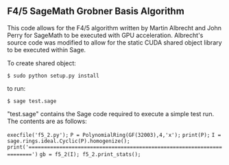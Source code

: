## F4/5 SageMath Grobner Basis Algorithm

This code allows for the F4/5 algorithm written by Martin Albrecht and John Perry for SageMath to be executed with GPU acceleration. Albrecht's source code was modified to allow for the static CUDA shared object library to be executed within Sage.

To create shared object:

`$ sudo python setup.py install`

to run:

`$ sage test.sage`

"test.sage" contains the Sage code required to execute a simple test run. The contents are as follows:


`execfile('f5_2.py');`
`P = PolynomialRing(GF(32003),4,'x');`
`print(P);`
`I = sage.rings.ideal.Cyclic(P).homogenize();`
`print('=======================================================================')`
`gb = f5_2(I); f5_2.print_stats();`
